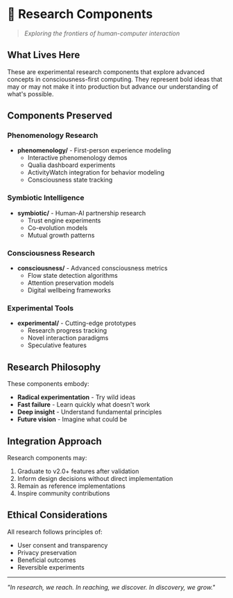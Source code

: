 # 🔬 Research Components

> *Exploring the frontiers of human-computer interaction*

## What Lives Here

These are experimental research components that explore advanced concepts in consciousness-first computing. They represent bold ideas that may or may not make it into production but advance our understanding of what's possible.

## Components Preserved

### Phenomenology Research
- **phenomenology/** - First-person experience modeling
  - Interactive phenomenology demos
  - Qualia dashboard experiments
  - ActivityWatch integration for behavior modeling
  - Consciousness state tracking

### Symbiotic Intelligence
- **symbiotic/** - Human-AI partnership research
  - Trust engine experiments
  - Co-evolution models
  - Mutual growth patterns

### Consciousness Research
- **consciousness/** - Advanced consciousness metrics
  - Flow state detection algorithms
  - Attention preservation models
  - Digital wellbeing frameworks

### Experimental Tools
- **experimental/** - Cutting-edge prototypes
  - Research progress tracking
  - Novel interaction paradigms
  - Speculative features

## Research Philosophy

These components embody:
- **Radical experimentation** - Try wild ideas
- **Fast failure** - Learn quickly what doesn't work
- **Deep insight** - Understand fundamental principles
- **Future vision** - Imagine what could be

## Integration Approach

Research components may:
1. Graduate to v2.0+ features after validation
2. Inform design decisions without direct implementation
3. Remain as reference implementations
4. Inspire community contributions

## Ethical Considerations

All research follows principles of:
- User consent and transparency
- Privacy preservation
- Beneficial outcomes
- Reversible experiments

---

*"In research, we reach. In reaching, we discover. In discovery, we grow."*